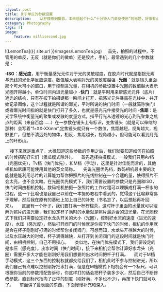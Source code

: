 ```yaml
---
layout: post
title: 关于单反的参数设置
description:    从柠檬茶到摄影，本来想起个什么“十分钟入门单反使用”的标题，好像有点烂大街......唉算了反正差不多就是这意思,虽然是菜鸡写的教程，但是保证相当易懂。
category: Photography
tags: []
image: 
    feature: millisecond.jpg
---
```

![LemonTea]({{ site.url }}/images/LemonTea.jpg)
&nbsp;&nbsp;&nbsp;&nbsp;首先，拍照的过程中，不管用的单反，无反（就是你们的微单）还是胶片，手机，最常遇到的几个参数就是：

-**ISO**：**感光度**，用于衡量感光元件对于光的灵敏程度，在胶片时代就是指银元素与光线的光化学反应速度，数值越大表明对光的灵敏度越强
-**光圈**：就是镜头里面那个可大可小的窗口，用于控制进光量，在相机的参数设置中光圈的数值越大表示光圈开得越小，单位时间内进光量越小
-**快门**：就是平时用来帮感光元件（底片）遮光的结构，只有在按下拍摄键那一瞬间才打开，把感光元件暴露在光线中，并开始记录图像，这个过程就是所谓的曝光，平时所说的快门时间（一般就简称快门）或者曝光时间指的就是快门打开了多久，也就是感光元件接受光的时间
-**焦距**：是光学系统中衡量光的聚集或发散的度量方式，指平行光从透镜的光心到光聚集之焦点的距离（来自百度......）在一参数在镜头上有标识，变焦镜头（就是可以伸缩的那种）会写着“f=XX-XXmm”,定焦镜头就只有一个数值，焦距越短，视角越大，视野更广，但拍不清远处的物体，相反，焦距越长，视角越小，但可能可以看到月亮上的环形山。

&nbsp;&nbsp;&nbsp;&nbsp;接下来就是重点了，大概知道这些参数的作用之后，我们就要知道如何在拍照的时候搭配好它们（傻瓜模式除外）。
&nbsp;&nbsp;&nbsp;&nbsp;首先选择拍摄模式，一般我们只用Av档（光圈优先），Tv档（快门优先），和M档（手动），这里是针对佳能而言的，其他相机如尼康可能使用其他的英文简称。
&nbsp;&nbsp;&nbsp;&nbsp;先说光圈优先档，数码相机最主要的功能就是能利用芯片的计算能力帮你把照片的光线控制在一个合适的量，使得照片不会太亮，也不会太暗。在光圈优先模式下，我们需要设置的参数只是光圈和ISO，快门时间由相机控制。数码相机拍摄一张照片的工作过程可以理解成打满一杯水的过程，这一个比喻也是我自己以前在一本摄影教程中看到的，觉得这个比喻非常易于理解，然后我在原有的基础上加上自己的补充（书名忘了，以后想起再补回来）。
&nbsp;&nbsp;&nbsp;&nbsp;这里有一个杯子，我们要打满一杯柠檬茶，这时杯子里面的水量就可以理解为照片的进光量，我们设定杯子满时的水量就是照片最适合的进光量，在光圈模式下我们只需要设定好水龙头开关的大小（光圈），控制好水流的速度（进光的速度），水压（感光度），然后打开阀门的时候就是你按下快门的时候，相机的作用就是会在杯子刚刚好打满的时候帮你关闭阀门。可想而知，水龙头开得越大的时候，以及水压越大的时候，杯子满得越快，从打开到关闭阀门的这段时间就是快门时间，由相机控制，自己不用操心。
&nbsp;&nbsp;&nbsp;&nbsp;类似地，在快门优先模式下，我们要设定的是水压（感光度），出水时间（快门时间），接下来相机会帮你计算好水龙头（光圈）需要开多大才能在刚刚好用我们想要的出水时间把杯子打满。
&nbsp;&nbsp;&nbsp;&nbsp;而对于M档手动模式，这三个东西的控制权就都交给我们了，相机此时不参与控制进光，所以我们自己有点难以控制刚好把水打满，但是在M档模式下相机会有一个标尺，可以根据你当前的参数搭配告诉你，你这样打的话会把杯子装多少水，然后自己不断修改参数，直到标尺指向了正中的刻度（刚好满，不多也不少），再按下快门就可以了。
&nbsp;&nbsp;&nbsp;&nbsp;前面讲了最表面的东西，下面慢慢补充和深入。
